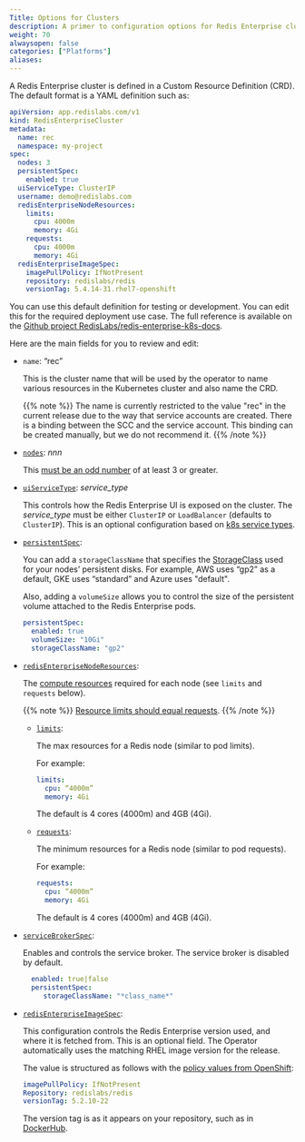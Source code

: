 ```yaml
---
Title: Options for Clusters
description: A primer to configuration options for Redis Enterprise cluster Custom Resource Definitions.
weight: 70
alwaysopen: false
categories: ["Platforms"]
aliases:
---
```

A Redis Enterprise cluster is defined in a Custom Resource Definition (CRD).
The default format is a YAML definition such as:

```yaml
apiVersion: app.redislabs.com/v1
kind: RedisEnterpriseCluster
metadata:
  name: rec
  namespace: my-project
spec:
  nodes: 3
  persistentSpec:
    enabled: true
  uiServiceType: ClusterIP
  username: demo@redislabs.com
  redisEnterpriseNodeResources:
    limits:
      cpu: 4000m
      memory: 4Gi
    requests:
      cpu: 4000m
      memory: 4Gi
  redisEnterpriseImageSpec:
    imagePullPolicy: IfNotPresent
    repository: redislabs/redis
    versionTag: 5.4.14-31.rhel7-openshift
```

You can use this default definition for testing or development.
You can edit this for the required deployment use case.
The full reference is available on the [Github project RedisLabs/redis-enterprise-k8s-docs](https://github.com/RedisLabs/redis-enterprise-k8s-docs).

Here are the main fields for you to review and edit:

- `name`: “rec”

    This is the cluster name that will be used by the operator to name various
    resources in the Kubernetes cluster and also name the CRD.

    {{% note %}}
The name is currently restricted to the value "rec" in the current release due to the
way that service accounts are created. There is a binding between the SCC
and the service account. This binding can be created manually,  but we do not recommend it.
    {{% /note %}}

- [`nodes`](https://github.com/RedisLabs/redis-enterprise-k8s-docs/blob/master/docs/operator.md#redisenterpriseclusterspec): *nnn*

    This [must be an odd number](https://redislabs.com/redis-enterprise/technology/highly-available-redis/) of at least 3 or greater.

- [`uiServiceType`](https://github.com/RedisLabs/redis-enterprise-k8s-docs/blob/master/docs/operator.md#redisenterpriseclusterspec): *service_type*

    This controls how the Redis Enterprise UI is exposed on the cluster. The *service_type* must be either `ClusterIP` or `LoadBalancer` (defaults to `ClusterIP`). This is an optional configuration based on [k8s service types](https://kubernetes.io/docs/tutorials/kubernetes-basics/expose/expose-intro/).

- [`persistentSpec`](https://github.com/RedisLabs/redis-enterprise-k8s-docs/blob/master/docs/operator.md#persistentconfigurationspec):

    You can add a `storageClassName` that specifies the [StorageClass](https://kubernetes.io/docs/concepts/storage/storage-classes/) used for your nodes’ persistent disks. For example, AWS uses “gp2” as a default, GKE uses “standard” and Azure uses "default".

    Also, adding a `volumeSize` allows you to control the size of the persistent volume attached to the Redis Enterprise pods.

    ```yaml
    persistentSpec:
      enabled: true
      volumeSize: "10Gi"
      storageClassName: "gp2"
    ```

- [`redisEnterpriseNodeResources`](https://github.com/RedisLabs/redis-enterprise-k8s-docs/blob/master/docs/operator.md#redisenterpriseclusterspec):

    The [compute resources](https://docs.openshift.com/enterprise/3.2/dev_guide/compute_resources.html#dev-compute-resources) required for each node (see `limits` and `requests` below).

    {{% note %}}
[Resource limits should equal requests](https://github.com/RedisLabs/redis-enterprise-k8s-docs/blob/master/docs/topics.md#guaranteed-quality-of-service).
    {{% /note %}}

    - [`limits`](https://github.com/RedisLabs/redis-enterprise-k8s-docs/blob/master/docs/operator.md#redisenterpriseclusterspec):

        The max resources for a Redis node (similar to pod limits).

        For example:

        ```yaml
        limits:
          cpu: “4000m”
          memory: 4Gi
        ```

        The default is 4 cores (4000m) and 4GB (4Gi).

    - [`requests`](https://github.com/RedisLabs/redis-enterprise-k8s-docs/blob/master/docs/operator.md#redisenterpriseclusterspec):

        The minimum resources for a Redis node (similar to pod requests).

        For example:

        ```yaml
        requests:
          cpu: “4000m”
          memory: 4Gi
        ```

        The default is 4 cores (4000m) and 4GB (4Gi).

- [`serviceBrokerSpec`](https://github.com/RedisLabs/redis-enterprise-k8s-docs/blob/master/docs/operator.md#servicebrokerspec):

    Enables and controls the service broker. The service broker is disabled by default.

    ```yaml
      enabled: true|false
      persistentSpec:
         storageClassName: "*class_name*"
    ```

- [`redisEnterpriseImageSpec`](https://github.com/RedisLabs/redis-enterprise-k8s-docs/blob/master/docs/operator.md#imagespec):

    This configuration controls the Redis Enterprise version used, and where it is fetched from. This is an optional field. The Operator automatically uses the matching RHEL image version for the release.

    The value is structured as follows with the [policy values from OpenShift](https://docs.openshift.com/enterprise/3.0/architecture/core_concepts/builds_and_image_streams.html#image-pull-policy):

    ```yaml
    imagePullPolicy: IfNotPresent
    Repository: redislabs/redis
    versionTag: 5.2.10-22
    ```

    The version tag is as it appears on your repository, such as in [DockerHub](https://hub.docker.com/r/redislabs/redis/).
